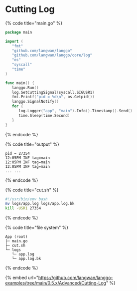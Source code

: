 # Cutting Log

{% code title="main.go" %}
```go
package main

import (
   "fmt"
   "github.com/langwan/langgo"
   "github.com/langwan/langgo/core/log"
   "os"
   "syscall"
   "time"
)

func main() {
   langgo.Run()
   log.SetCuttingSignal(syscall.SIGUSR1)
   fmt.Printf("pid = %d\n", os.Getpid())
   langgo.SignalNotify()
   for {
      log.Logger("app", "main").Info().Timestamp().Send()
      time.Sleep(time.Second)
   }
}
```
{% endcode %}

{% code title="output" %}
```
pid = 27354
12:05PM INF tag=main
12:05PM INF tag=main
12:05PM INF tag=main
... ...
```
{% endcode %}

{% code title="cut.sh" %}
```bash
#!/usr/bin/env bash
mv logs/app.log logs/app.log.bk
kill -USR1 27354
```
{% endcode %}

{% code title="file system" %}
```
App (root)
├─ main.go
├─ cut.sh
└─ logs
   └─ app.log
   └─ app.log.bk
```
{% endcode %}

{% embed url="https://github.com/langwan/langgo-examples/tree/main/0.5.x/Advanced/Cutting-Log" %}
